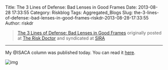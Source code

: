 Title: The 3 Lines of Defense: Bad Lenses in Good Frames
Date: 2013-08-28 17:33:55
Category: Riskblog
Tags: Aggregated_Blogs
Slug: the-3-lines-of-defense:-bad-lenses-in-good-frames-riskdr-2013-08-28-17:33:55
Author: riskdr

>[The 3 Lines of Defense: Bad Lenses in Good Frames](http://riskdr.com/2013/08/28/the-3-lines-of-defense-bad-lenses-in-good-frames/) originally posted at [The Risk Doctor](http://riskdr.com) and syndicated at [SIRA](http://societyinforisk.org)
***
My @ISACA column was published today. You can read it [here](http://www.isaca.org/About-ISACA/-ISACA-Newsletter/Pages/at-ISACA-Volume-18-28-August-2013.aspx?utm_source=informz&utm_medium=email&utm_campaign=informz#3).

![img](/images/blank.png%20/></a>%20<img%20alt=)


